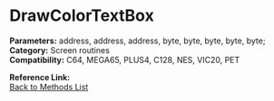 # DrawColorTextBox

**Parameters:** address, address, address, byte, byte, byte, byte, byte;  
**Category:** Screen routines  
**Compatibility:** C64, MEGA65, PLUS4, C128, NES, VIC20, PET  

**Reference Link:**  
[Back to Methods List](../../SUMMARY.md)
